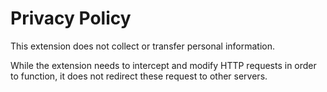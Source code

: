 # Privacy Policy

This extension does not collect or transfer personal information.

While the extension needs to intercept and modify HTTP requests in order to
function, it does not redirect these request to other servers.
